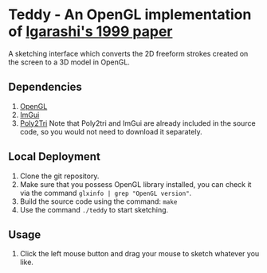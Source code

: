 # Teddy - An OpenGL implementation of [Igarashi's 1999 paper](https://www.cs.toronto.edu/~jacobson/seminar/igarashi-et-al-1999.pdf)
A sketching interface which converts the 2D freeform strokes created on the screen to a 3D model in OpenGL.

## Dependencies
1. [OpenGL](https://www.opengl.org/)
2. [ImGui](https://github.com/ocornut/imgui)
3. [Poly2Tri](https://github.com/greenm01/poly2tri)
Note that Poly2tri and ImGui are already included in the source code, so you would not need to download it separately.

## Local Deployment
1. Clone the git repository.
2. Make sure that you possess OpenGL library installed, you can check it via the command ```glxinfo | grep "OpenGL version"```.
2. Build the source code using the command: ```make```
3. Use the command ```./teddy``` to start sketching.

## Usage
1. Click the left mouse button and drag your mouse to sketch whatever you like.
